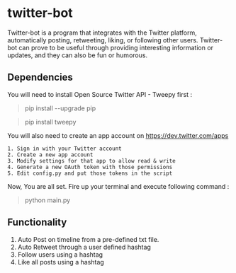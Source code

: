 # twitter-bot
Twitter-bot is a program that integrates with the Twitter platform, automatically posting, retweeting, liking, or following other users. Twitter-bot can prove to be useful through providing interesting information or updates, and they can also be fun or humorous.

## Dependencies 

You will need to install Open Source Twitter API - Tweepy first :
> pip install --upgrade pip

> pip install tweepy


You will also need to create an app account on https://dev.twitter.com/apps

    1. Sign in with your Twitter account
    2. Create a new app account
    3. Modify settings for that app to allow read & write
    4. Generate a new OAuth token with those permissions
    5. Edit config.py and put those tokens in the script
    
Now, You are all set. Fire up your terminal and execute following command :
> python main.py

## Functionality
  1. Auto Post on timeline from a pre-defined txt file.
  2. Auto Retweet through a user defined hashtag
  3. Follow users using a hashtag 
  4. Like all posts using a hashtag 

